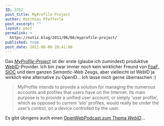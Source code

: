 ```yaml
---
ID: 3752
post_title: MyProfile-Project
author: Matthias Pfefferle
post_excerpt: ""
layout: post
permalink: >
  https://notiz.blog/2011/06/06/myprofile-project/
published: true
post_date: 2011-06-06 20:41:06
---
```

<!-- wp:paragraph -->
<p>Das <em><a href="http://myprofile-project.org/">MyProfile-Project</a></em> ist der erste (glaube ich zumindest) produktive <a href="http://www.w3.org/2005/Incubator/webid/spec/">WebID</a>-Provider. Ich bin zwar immer noch kein wirklicher Freund von <abbr title="Friend of a Friend"><a href="http://www.foaf-project.org/">FoaF</a></abbr>, <abbr title="Semantically-Interlinked Online Communities"><a href="http://sioc-project.org/">SIOC</a></abbr> und dem ganzen <em>Semantic-Web</em> Zeugs, aber vielleicht ist WebID ja wirklich eine alternative zu OpenID... Ich lasse mich gerne überraschen :)</p>
<!-- /wp:paragraph -->

<!-- wp:quote -->
<blockquote class="wp-block-quote">
	<p>MyProfile intends to provide a solution for managing the numerous accounts and profiles that users have on the Internet. Its main purpose is to provide a unified user account, or simply ‘user profile’, which as opposed to current ‘silo’ profiles, would really be under the user’s control, on a device controlled by the user.</p>
</blockquote>
<!-- /wp:quote -->

<!-- wp:paragraph -->
<p>Es gibt übrigens auch einen <a href="http://blog.openwebpodcast.de/283/episode-24%E2%80%93foafssl/">OpenWebPodcast zum Thema <em>WebID</em></a>...</p>
<!-- /wp:paragraph -->